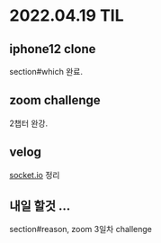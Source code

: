 # 2022.04.19 TIL

## iphone12 clone

section#which 완료.

## zoom challenge 

2챕터 완강.

## velog

[socket.io](https://velog.io/@jeajea0127/Socket.io) 정리 

## 내일 할것 ... 

section#reason, zoom 3일차 challenge

